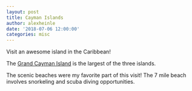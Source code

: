 ```yaml
---
layout: post
title: Cayman Islands
author: alexheinle
date: '2018-07-06 12:00:00'
categories: misc
---
```

Visit an awesome island in the Caribbean!

The <a href="http://caymanislands.com/">Grand Cayman Island</a> is the largest of the three islands.

The scenic beaches were my favorite part of this visit! The 7 mile beach involves
snorkeling and scuba diving opportunities.
